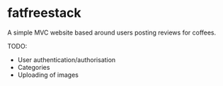 # fatfreestack

A simple MVC website based around users posting reviews for coffees.

TODO:
- User authentication/authorisation
- Categories
- Uploading of images
